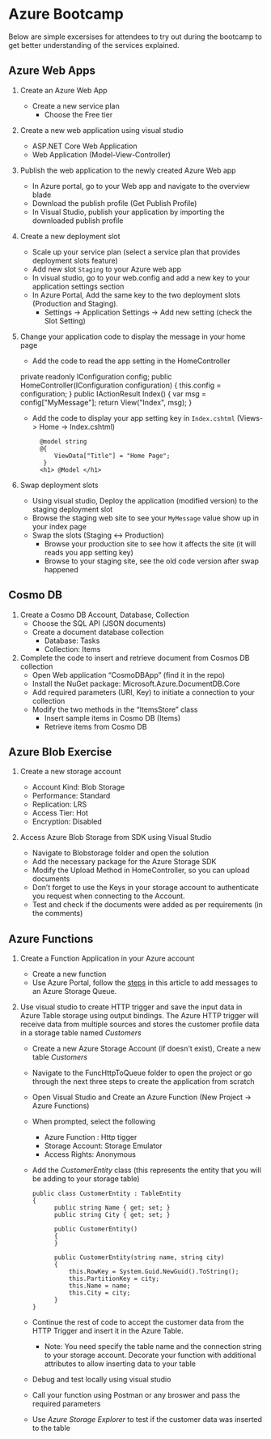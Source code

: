 # Azure Bootcamp
Below are simple excersises for attendees to try out during the bootcamp to get better understanding of the services explained. 

## Azure Web Apps
1.	Create an Azure Web App 
     - Create a new service plan
          - Choose the Free tier
2.   Create a new web application using visual studio
     - ASP.NET Core Web Application
     - Web Application (Model-View-Controller)
3.   Publish the  web application to the newly created Azure Web app
     - In Azure portal, go to your Web app and navigate to the overview blade
     - Download the publish profile (Get Publish Profile)
     - In Visual Studio, publish your application by importing the downloaded publish profile
     
4.   Create a new deployment slot
     - Scale up your service plan (select a service plan that provides deployment slots feature)
     - Add new slot `Staging` to your Azure web app 
     - In visual studio, go to your web.config and add a new key to your application settings section
     - In Azure Portal,  Add the same key to the two deployment slots (Production and Staging). 
         -  Settings -> Application Settings -> Add new setting (check the Slot Setting)
5.   Change your application code to display the message in your home page
     - Add the code to read the app setting in the HomeController
      
 
      private readonly IConfiguration config;
        public HomeController(IConfiguration configuration)
        {
            this.config = configuration;
        }
        public IActionResult Index()
        {
            var msg = config["MyMessage"];
            return View("Index", msg);
        }

     - Add the code to display your app setting key in `Index.cshtml`  (Views-> Home -> Index.cshtml)
    
       ```
         @model string
         @{
             ViewData["Title"] = "Home Page";
          }
         <h1> @Model </h1>
       ```  
6.  Swap deployment slots
     - Using visual studio, Deploy the application (modified version) to the staging deployment slot
     - Browse the staging web site to see your `MyMessage` value show up in your index page
     - Swap the slots (Staging <-> Production)
          - Browse your production site to see how it affects the site (it will reads you app setting key)
          - Browse to your staging site, see the old code version after swap happened
    
    
    
## Cosmo DB
1.   Create a Cosmo DB Account, Database, Collection
     - Choose the SQL API (JSON documents)
     - Create a document database collection
          - Database: Tasks
          - Collection: Items
2.  Complete the code to insert and retrieve document from Cosmos DB collection
     - Open Web application “CosmoDBApp” (find it in the repo)
     - Install the NuGet package:  Microsoft.Azure.DocumentDB.Core
     - Add required parameters (URI, Key) to initiate a connection to your collection
     - Modify the two methods in the “ItemsStore” class
          - Insert sample items in Cosmo DB  (Items)
          - Retrieve items from Cosmo DB
    
    
## Azure Blob Exercise
1.	Create a new storage account
     - Account Kind: Blob Storage
     - Performance: Standard
     - Replication: LRS
     - Access Tier: Hot
     - Encryption: Disabled
     
2.	Access Azure Blob Storage from SDK using Visual Studio
     - Navigate to Blobstorage folder and open the solution
     - Add the necessary package for the Azure Storage SDK
     - Modify the Upload Method in HomeController, so you can upload documents
     - Don’t forget to use the Keys in your storage account to authenticate you request when connecting to the Account.
     - Test and check if the documents were added as per requirements (in the comments)

## Azure Functions 
1.	Create a Function Application in your Azure account
    - Create a new function 
    - Use Azure Portal, follow the [steps](https://docs.microsoft.com/en-us/azure/azure-functions/functions-integrate-storage-queue-output-binding?tabs=csharp) in this article to add messages to an Azure Storage Queue.
    
2.  Use visual studio to create HTTP trigger and save the input data in Azure Table storage using output bindings.
    The Azure HTTP trigger will receive data from multiple sources and stores the customer profile data in a storage table named  *Customers*
    - Create a new Azure Storage Account (if doesn't exist), Create a new table *Customers*
    - Navigate to the FuncHttpToQueue folder to open the project or go through the next three steps to create the application from scratch
    - Open Visual Studio and Create an Azure Function (New Project -> Azure Functions)
    - When prompted, select the following
      - Azure Function : Http tigger
      - Storage Account: Storage Emulator
      - Access Rights: Anonymous
    - Add the *CustomerEntity* class (this represents the  entity that you will be adding to your storage table)
    
        ```
        public class CustomerEntity : TableEntity
        {
              public string Name { get; set; }
              public string City { get; set; }

              public CustomerEntity()
              {
              }

              public CustomerEntity(string name, string city)
              {
                  this.RowKey = System.Guid.NewGuid().ToString();
                  this.PartitionKey = city;
                  this.Name = name;
                  this.City = city;
              }
        }

        ```
    - Continue the rest of code to accept the customer data from the HTTP Trigger and insert it in the Azure Table.
      - Note: You need specify the table name and the connection string to your storage account. Decorate your function with additional attributes to allow inserting data to your table
      
    - Debug and test locally using visual studio
    - Call your function using Postman or any broswer and pass the required parameters
    - Use *Azure Storage Explorer* to test if the customer data was inserted to the table

